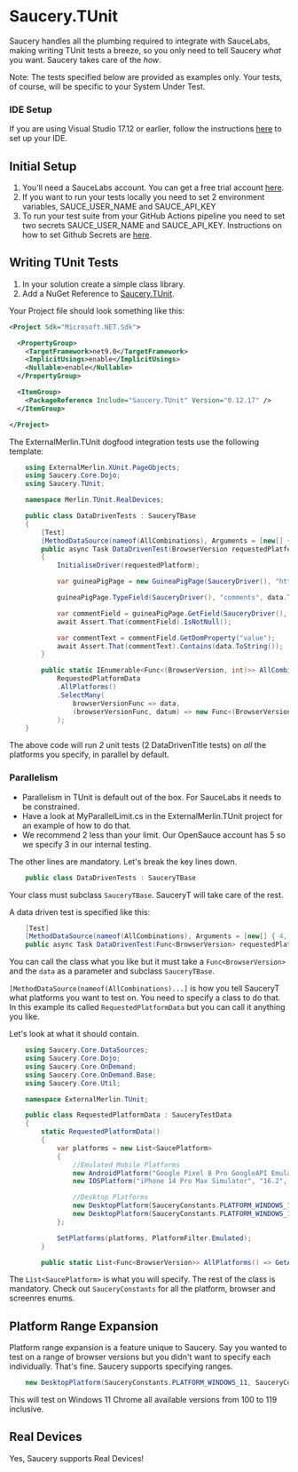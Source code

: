 # Saucery.TUnit

Saucery handles all the plumbing required to integrate with SauceLabs, making writing TUnit tests a breeze, so you only need to tell Saucery *what* you want. Saucery takes care of the *how*.

Note: The tests specified below are provided as examples only. Your tests, of course, will be specific to your System Under Test.

### IDE Setup

If you are using Visual Studio 17.12 or earlier, follow the instructions [here](https://thomhurst.github.io/TUnit/docs/tutorial-basics/running-your-tests#visual-studio) to set up your IDE.

## Initial Setup

1. You'll need a SauceLabs account. You can get a free trial account [here](https://saucelabs.com/sign-up).
1. If you want to run your tests locally you need to set 2 environment variables, SAUCE_USER_NAME and SAUCE_API_KEY
1. To run your test suite from your GitHub Actions pipeline you need to set two secrets SAUCE_USER_NAME and SAUCE_API_KEY. Instructions on how to set Github Secrets are [here](https://docs.github.com/en/actions/security-guides/using-secrets-in-github-actions#creating-secrets-for-a-repository).

## Writing TUnit Tests

1. In your solution create a simple class library.
1. Add a NuGet Reference to [Saucery.TUnit](https://www.nuget.org/packages/Saucery.TUnit).

Your Project file should look something like this:

```xml
<Project Sdk="Microsoft.NET.Sdk">

  <PropertyGroup>
    <TargetFramework>net9.0</TargetFramework>
    <ImplicitUsings>enable</ImplicitUsings>
    <Nullable>enable</Nullable>
  </PropertyGroup>

  <ItemGroup>
    <PackageReference Include="Saucery.TUnit" Version="0.12.17" />
  </ItemGroup>

</Project>

```

The ExternalMerlin.TUnit dogfood integration tests use the following template:

```csharp
    using ExternalMerlin.XUnit.PageObjects;
    using Saucery.Core.Dojo;
    using Saucery.TUnit;

    namespace Merlin.TUnit.RealDevices;

    public class DataDrivenTests : SauceryTBase
    {
        [Test]
        [MethodDataSource(nameof(AllCombinations), Arguments = [new[] { 4, 5 }])]
        public async Task DataDrivenTest(BrowserVersion requestedPlatform, int data)
        {
            InitialiseDriver(requestedPlatform);

            var guineaPigPage = new GuineaPigPage(SauceryDriver(), "https://saucelabs.com/");

            guineaPigPage.TypeField(SauceryDriver(), "comments", data.ToString());

            var commentField = guineaPigPage.GetField(SauceryDriver(), "comments");
            await Assert.That(commentField).IsNotNull();

            var commentText = commentField.GetDomProperty("value");
            await Assert.That(commentText).Contains(data.ToString());
        }

        public static IEnumerable<Func<(BrowserVersion, int)>> AllCombinations(int[] data) =>
            RequestedPlatformData
            .AllPlatforms()
            .SelectMany(
                browserVersionFunc => data,
                (browserVersionFunc, datum) => new Func<(BrowserVersion, int)>(() => (browserVersionFunc(), datum))
            );
    }
```

The above code will run *2* unit tests (2 DataDrivenTitle tests) on *all* the platforms you specify, in parallel by default.

### Parallelism

- Parallelism in TUnit is default out of the box. For SauceLabs it needs to be constrained. 
- Have a look at MyParallelLimit.cs in the ExternalMerlin.TUnit project for an example of how to do that.
- We recommend 2 less than your limit. Our OpenSauce account has 5 so we specify 3 in our internal testing.

The other lines are mandatory. Let's break the key lines down.

```csharp
    public class DataDrivenTests : SauceryTBase
```

Your class must subclass `SauceryTBase`. SauceryT will take care of the rest.

A data driven test is specified like this:

```csharp
    [Test]
    [MethodDataSource(nameof(AllCombinations), Arguments = [new[] { 4, 5 }])]
    public async Task DataDrivenTest(Func<BrowserVersion> requestedPlatform, int data)
```

You can call the class what you like but it must take a `Func<BrowserVersion>` and the `data` as a parameter and subclass `SauceryTBase`.

`[MethodDataSource(nameof(AllCombinations)...]` is how you tell SauceryT what platforms you want to test on. You need to specify a class to do that. In this example its called `RequestedPlatformData` but you can call it anything you like.

Let's look at what it should contain.

```csharp
    using Saucery.Core.DataSources;
    using Saucery.Core.Dojo;
    using Saucery.Core.OnDemand;
    using Saucery.Core.OnDemand.Base;
    using Saucery.Core.Util;

    namespace ExternalMerlin.TUnit;

    public class RequestedPlatformData : SauceryTestData
    {
        static RequestedPlatformData()
        {
            var platforms = new List<SaucePlatform>
            {
                //Emulated Mobile Platforms
                new AndroidPlatform("Google Pixel 8 Pro GoogleAPI Emulator", "15.0", SauceryConstants.DEVICE_ORIENTATION_PORTRAIT),
                new IOSPlatform("iPhone 14 Pro Max Simulator", "16.2", SauceryConstants.DEVICE_ORIENTATION_LANDSCAPE),

                //Desktop Platforms
                new DesktopPlatform(SauceryConstants.PLATFORM_WINDOWS_11, SauceryConstants.BROWSER_CHROME, "123"),
                new DesktopPlatform(SauceryConstants.PLATFORM_WINDOWS_10, SauceryConstants.BROWSER_CHROME, "124", SauceryConstants.SCREENRES_2560_1600)
            };

            SetPlatforms(platforms, PlatformFilter.Emulated);
        }

        public static List<Func<BrowserVersion>> AllPlatforms() => GetAllPlatformsAsFunc();
```

The `List<SaucePlatform>` is what you will specify. The rest of the class is mandatory. Check out `SauceryConstants` for all the platform, browser and screenres enums.

## Platform Range Expansion

Platform range expansion is a feature unique to Saucery. Say you wanted to test on a range of browser versions but you didn't want to specify each individually. That's fine. Saucery supports specifying ranges.

```csharp
    new DesktopPlatform(SauceryConstants.PLATFORM_WINDOWS_11, SauceryConstants.BROWSER_CHROME, "100->119")
```

This will test on Windows 11 Chrome all available versions from 100 to 119 inclusive.

## Real Devices

Yes, Saucery supports Real Devices!